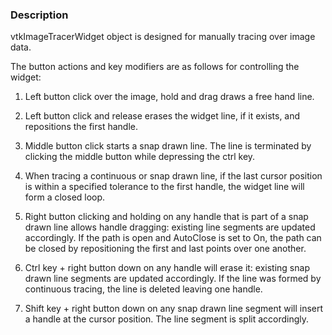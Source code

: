 ### Description

vtkImageTracerWidget object is designed for manually tracing over image data. 

The button actions and key modifiers are as follows for controlling the widget: 

1) Left button click over the image, hold and drag draws a free hand line. 

2) Left button click and release erases the widget line, if it exists, and repositions the first handle. 

3) Middle button click starts a snap drawn line. The line is terminated by clicking the middle button while depressing the ctrl key. 

4) When tracing a continuous or snap drawn line, if the last cursor position is within a specified tolerance to the first handle, the widget line will form a closed loop. 

5) Right button clicking and holding on any handle that is part of a snap drawn line allows handle dragging: existing line segments are updated accordingly. If the path is open and AutoClose is set to On, the path can be closed by repositioning the first and last points over one another. 

6) Ctrl key + right button down on any handle will erase it: existing snap drawn line segments are updated accordingly. If the line was formed by continuous tracing, the line is deleted leaving one handle. 

7) Shift key + right button down on any snap drawn line segment will insert a handle at the cursor position. The line segment is split accordingly.
